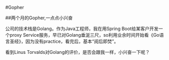 #Gopher

##两个月的Gopher,一点点小兴奋

公司的技术栈是Golang。作为Java工程师，我在用Spring Boot给某客户开发一个proxy Service服务，早已对Golang垂涎三尺，so利用业余时间开始看《Go语言圣经》，因为没有practice，看完后，基本“阅后即焚”。

看到Linus Torvalds对Golang的评价，是否会跟我一样，小兴奋一下呢？
